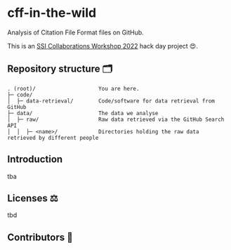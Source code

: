 # cff-in-the-wild

Analysis of Citation File Format files on GitHub.

This is an [SSI Collaborations Workshop 2022](https://software.ac.uk/cw22) hack day project 😍.

## Repository structure 🗂️

```
. (root)/                    You are here.
├─ code/                     
│  ├─ data-retrieval/        Code/software for data retrieval from GitHub
├─ data/                     The data we analyse
│  ├─ raw/                   Raw data retrieved via the GitHub Search API
│  │  ├─ <name>/             Directories holding the raw data retrieved by different people
```


## Introduction

tba

## Licenses ⚖️

tbd

## Contributors 💖